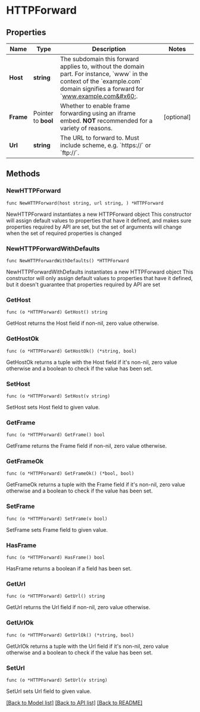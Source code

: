 # HTTPForward

## Properties

Name | Type | Description | Notes
------------ | ------------- | ------------- | -------------
**Host** | **string** | The subdomain this forward applies to, without the domain part.  For instance, &#x60;www&#x60; in the context of the &#x60;example.com&#x60; domain signifies a forward for &#x60;www.example.com&#x60;.  | 
**Frame** | Pointer to **bool** | Whether to enable frame forwarding using an iframe embed. **NOT** recommended for a variety of reasons. | [optional] 
**Url** | **string** | The URL to forward to. Must include scheme, e.g. &#x60;https://&#x60; or &#x60;ftp://&#x60;. | 

## Methods

### NewHTTPForward

`func NewHTTPForward(host string, url string, ) *HTTPForward`

NewHTTPForward instantiates a new HTTPForward object
This constructor will assign default values to properties that have it defined,
and makes sure properties required by API are set, but the set of arguments
will change when the set of required properties is changed

### NewHTTPForwardWithDefaults

`func NewHTTPForwardWithDefaults() *HTTPForward`

NewHTTPForwardWithDefaults instantiates a new HTTPForward object
This constructor will only assign default values to properties that have it defined,
but it doesn't guarantee that properties required by API are set

### GetHost

`func (o *HTTPForward) GetHost() string`

GetHost returns the Host field if non-nil, zero value otherwise.

### GetHostOk

`func (o *HTTPForward) GetHostOk() (*string, bool)`

GetHostOk returns a tuple with the Host field if it's non-nil, zero value otherwise
and a boolean to check if the value has been set.

### SetHost

`func (o *HTTPForward) SetHost(v string)`

SetHost sets Host field to given value.


### GetFrame

`func (o *HTTPForward) GetFrame() bool`

GetFrame returns the Frame field if non-nil, zero value otherwise.

### GetFrameOk

`func (o *HTTPForward) GetFrameOk() (*bool, bool)`

GetFrameOk returns a tuple with the Frame field if it's non-nil, zero value otherwise
and a boolean to check if the value has been set.

### SetFrame

`func (o *HTTPForward) SetFrame(v bool)`

SetFrame sets Frame field to given value.

### HasFrame

`func (o *HTTPForward) HasFrame() bool`

HasFrame returns a boolean if a field has been set.

### GetUrl

`func (o *HTTPForward) GetUrl() string`

GetUrl returns the Url field if non-nil, zero value otherwise.

### GetUrlOk

`func (o *HTTPForward) GetUrlOk() (*string, bool)`

GetUrlOk returns a tuple with the Url field if it's non-nil, zero value otherwise
and a boolean to check if the value has been set.

### SetUrl

`func (o *HTTPForward) SetUrl(v string)`

SetUrl sets Url field to given value.



[[Back to Model list]](../README.md#documentation-for-models) [[Back to API list]](../README.md#documentation-for-api-endpoints) [[Back to README]](../README.md)


